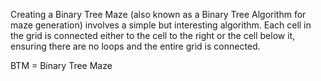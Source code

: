 Creating a Binary Tree Maze (also known as a Binary Tree Algorithm for maze generation) involves a simple but interesting algorithm. Each cell in the grid is connected either to the cell to the right or the cell below it, ensuring there are no loops and the entire grid is connected.

BTM = Binary Tree Maze